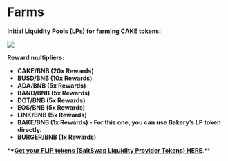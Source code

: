 # Farms

**Initial Liquidity Pools \(LPs\) for farming CAKE tokens:**

![](https://lh5.googleusercontent.com/9aRgjqmGwHZMlV7Ofvur-lx4mVQTtt3Z6Js7uj7xZpnpNvdDvl_mBoyi2KmBaPPUwdfjhZq1DBbl7CjMPmlzEelVUoJRO4IOu0JoAbYEFMhKcuLRVS_xIyecBE3sx2QUB1hrBN9u)

**Reward multipliers:**

- **CAKE/BNB \(20x Rewards\)**
- **BUSD/BNB \(10x Rewards\)**
- **ADA/BNB \(5x Rewards\)**
- **BAND/BNB \(5x Rewards\)**
- **DOT/BNB \(5x Rewards\)**
- **EOS/BNB \(5x Rewards\)**
- **LINK/BNB \(5x Rewards\)**
- **BAKE/BNB \(1x Rewards\) - For this one, you can use Bakery’s LP token directly.**
- **BURGER/BNB \(1x Rewards\)**

\***\*[**Get your FLIP tokens \(SaltSwap Liquidity Provider Tokens\) HERE**](https://salt-frontend-amm.netlify.app/#/swap)**.\*\*

<!-- FIXME -->
